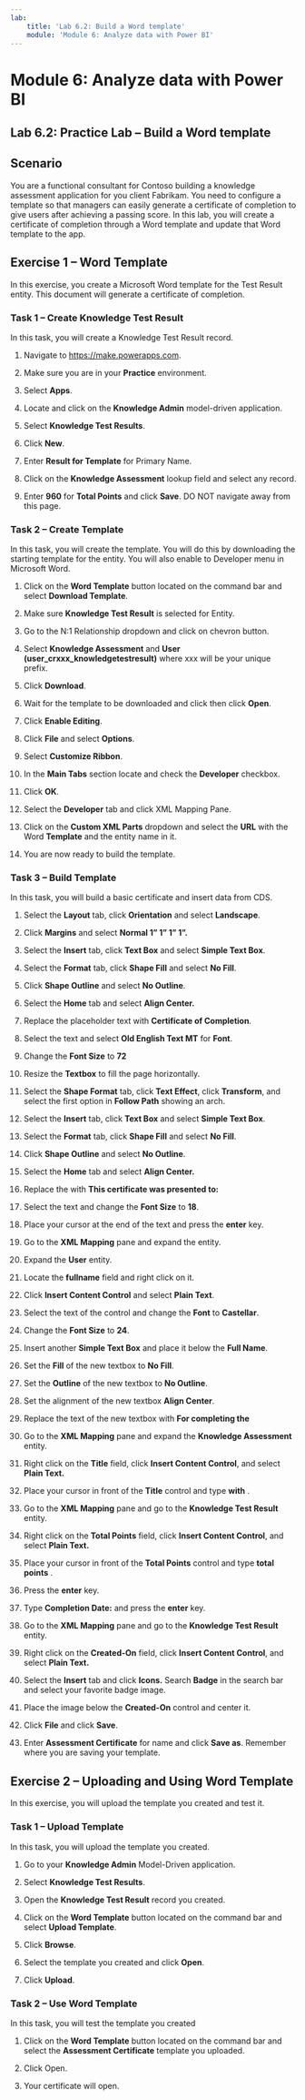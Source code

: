 ```yaml
---
lab:
    title: 'Lab 6.2: Build a Word template'
    module: 'Module 6: Analyze data with Power BI'
---
```


Module 6: Analyze data with Power BI
=================================

## Lab 6.2: Practice Lab – Build a Word template

Scenario
--------

You are a functional consultant for Contoso building a knowledge assessment
application for you client Fabrikam. You need to configure a template so that
managers can easily generate a certificate of completion to give users after
achieving a passing score. In this lab, you will create a certificate of
completion through a Word template and update that Word template to the app.

Exercise 1 – Word Template
--------------------------

In this exercise, you create a Microsoft Word template for the Test Result
entity. This document will generate a certificate of completion.

### Task 1 – Create Knowledge Test Result

In this task, you will create a Knowledge Test Result record.

1.  Navigate to https://make.powerapps.com.

2. Make sure you are in your **Practice** environment. 

3.  Select **Apps**.

4.  Locate and click on the **Knowledge Admin** model-driven application.

5.  Select **Knowledge Test Results**.

6.  Click **New**.

7.  Enter **Result for Template** for Primary Name.

8.  Click on the **Knowledge Assessment** lookup field and select any record.

9.  Enter **960** for **Total Points** and click **Save**. DO NOT navigate away
    from this page.

### Task 2 – Create Template

In this task, you will create the template. You will do this by downloading the
starting template for the entity. You will also enable to Developer menu in
Microsoft Word.

1.  Click on the **Word Template** button located on the command bar and select
    **Download Template**.

2.  Make sure **Knowledge Test Result** is selected for Entity.

3.  Go to the N:1 Relationship dropdown and click on chevron button.

4.  Select **Knowledge Assessment** and **User (user_crxxx_knowledgetestresult)** where xxx will be your unique prefix.

5.  Click **Download**.

6.  Wait for the template to be downloaded and click then click **Open**.

7.  Click **Enable Editing**.

8.  Click **File** and select **Options**.

9.  Select **Customize Ribbon**.

10. In the **Main Tabs** section locate and check the **Developer** checkbox.

11. Click **OK**.

12. Select the **Developer** tab and click XML Mapping Pane.

13. Click on the **Custom XML Parts** dropdown and select the **URL** with the
    Word **Template** and the entity name in it.

14. You are now ready to build the template.

### Task 3 – Build Template

In this task, you will build a basic certificate and insert data from CDS.

1.  Select the **Layout** tab, click **Orientation** and select **Landscape**.

2.  Click **Margins** and select **Normal 1” 1” 1” 1”.**

3.  Select the **Insert** tab, click **Text Box** and select **Simple Text Box**.

4.  Select the **Format** tab, click **Shape Fill** and select **No Fill**.

5.  Click **Shape Outline** and select **No Outline**.

6.  Select the **Home** tab and select **Align Center.**

7.  Replace the placeholder text with **Certificate of Completion**.

8.  Select the text and select **Old English Text MT** for **Font**.

9.  Change the **Font Size** to **72**

10. Resize the **Textbox** to fill the page horizontally.

11. Select the **Shape Format** tab, click **Text Effect**, click **Transform**, and
    select the first option in **Follow Path** showing an arch. 

12. Select the **Insert** tab, click **Text Box** and select **Simple Text
    Box**.

13. Select the **Format** tab, click **Shape Fill** and select **No Fill**.

14. Click **Shape Outline** and select **No Outline**.

15. Select the **Home** tab and select **Align Center.**

16. Replace the with **This certificate was presented to:**

17. Select the text and change the **Font Size** to **18**.

18. Place your cursor at the end of the text and press the **enter** key.

19. Go to the **XML Mapping** pane and expand the entity.

20. Expand the **User** entity.

21. Locate the **fullname** field and right click on it.

22. Click **Insert Content Control** and select **Plain Text**.

23. Select the text of the control and change the **Font** to **Castellar**.

24. Change the **Font Size** to **24**.

25. Insert another **Simple Text Box** and place it below the **Full Name**.

26. Set the **Fill** of the new textbox to **No Fill**.

27. Set the **Outline** of the new textbox to **No Outline**.

28. Set the alignment of the new textbox **Align Center**.

29. Replace the text of the new textbox with **For completing the**

30. Go to the **XML Mapping** pane and expand the **Knowledge Assessment**
    entity.

31. Right click on the **Title** field, click **Insert Content Control**, and
    select **Plain Text.**

32. Place your cursor in front of the **Title** control and type **with** .

33. Go to the **XML Mapping** pane and go to the **Knowledge Test Result**
    entity.

34. Right click on the **Total Points** field, click **Insert Content Control**,
    and select **Plain Text.**

35. Place your cursor in front of the **Total Points** control and type **total
    points** .

36. Press the **enter** key.

37. Type **Completion Date:** and press the **enter** key.

38. Go to the **XML Mapping** pane and go to the **Knowledge Test Result**
    entity.

39. Right click on the **Created-On** field, click **Insert Content Control**,
    and select **Plain Text.**

40. Select the **Insert** tab and click **Icons.** Search **Badge** in the search bar and select your favorite badge image. 

42. Place the image below the **Created-On** control and center it.

43. Click **File** and click **Save**.

44. Enter **Assessment Certificate** for name and click **Save as**. Remember where
    you are saving your template.

Exercise 2 – Uploading and Using Word Template
----------------------------------------------

In this exercise, you will upload the template you created and test it.

### Task 1 – Upload Template

In this task, you will upload the template you created.

1.  Go to your **Knowledge Admin** Model-Driven application.

2.  Select **Knowledge Test Results**.

3.  Open the **Knowledge Test Result** record you created.

4.  Click on the **Word Template** button located on the command bar and select
    **Upload Template**.

5.  Click **Browse**.

6.  Select the template you created and click **Open**.

7.  Click **Upload**.

### Task 2 – Use Word Template

In this task, you will test the template you created

1.  Click on the **Word Template** button located on the command bar and select
    the **Assessment Certificate** template you uploaded.

2.  Click Open.

3.  Your certificate will open. 
